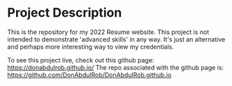 # Project Description

This is the repository for my 2022 Resume website. This project is not intended to demonstrate 'advanced skills' in any way. It's just an alternative and perhaps more interesting way to view my credentials.

To see this project live, check out this github page: https://donabdulrob.github.io/
The repo associated with the github page is: https://github.com/DonAbdulRob/DonAbdulRob.github.io
